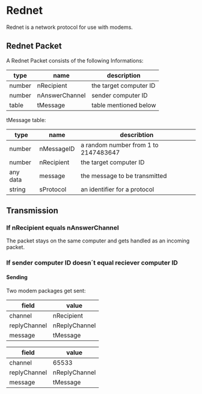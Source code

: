 # Rednet #

Rednet is a network protocol for use with modems.

## Rednet Packet ##

A Rednet Packet consists of the following Informations:

type    | name           | description
------- | -------------- | ----------------------
number  | nRecipient     | the target computer ID
number  | nAnswerChannel | sender computer ID
table   | tMessage       | table mentioned below

tMessage table:

type     | name       | describtion
-------- | ---------- | ------------------------------------
number   | nMessageID | a random number from 1 to 2147483647
number   | nRecipient | the target computer ID
any data | message    | the message to be transmitted
string   | sProtocol  | an identifier for a protocol

## Transmission ##

### If nRecipient equals nAnswerChannel ###

The packet stays on the same computer and gets handled as an incoming packet.

### If sender computer ID doesn´t equal reciever computer ID ###

#### Sending ####

Two modem packages get sent:

field        | value
------------ | --------------------
channel      | nRecipient
replyChannel | nReplyChannel
message      | tMessage


field        | value
------------ | --------------------
channel      | 65533
replyChannel | nReplyChannel
message      | tMessage
